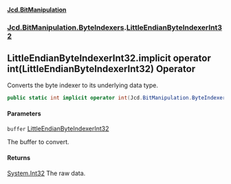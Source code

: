 #### [Jcd.BitManipulation](index.md 'index')
### [Jcd.BitManipulation.ByteIndexers](Jcd.BitManipulation.ByteIndexers.md 'Jcd.BitManipulation.ByteIndexers').[LittleEndianByteIndexerInt32](Jcd.BitManipulation.ByteIndexers.LittleEndianByteIndexerInt32.md 'Jcd.BitManipulation.ByteIndexers.LittleEndianByteIndexerInt32')

## LittleEndianByteIndexerInt32.implicit operator int(LittleEndianByteIndexerInt32) Operator

Converts the byte indexer to its underlying data type.

```csharp
public static int implicit operator int(Jcd.BitManipulation.ByteIndexers.LittleEndianByteIndexerInt32 buffer);
```
#### Parameters

<a name='Jcd.BitManipulation.ByteIndexers.LittleEndianByteIndexerInt32.op_Implicitint(Jcd.BitManipulation.ByteIndexers.LittleEndianByteIndexerInt32).buffer'></a>

`buffer` [LittleEndianByteIndexerInt32](Jcd.BitManipulation.ByteIndexers.LittleEndianByteIndexerInt32.md 'Jcd.BitManipulation.ByteIndexers.LittleEndianByteIndexerInt32')

The buffer to convert.

#### Returns

[System.Int32](https://docs.microsoft.com/en-us/dotnet/api/System.Int32 'System.Int32')
The raw data.